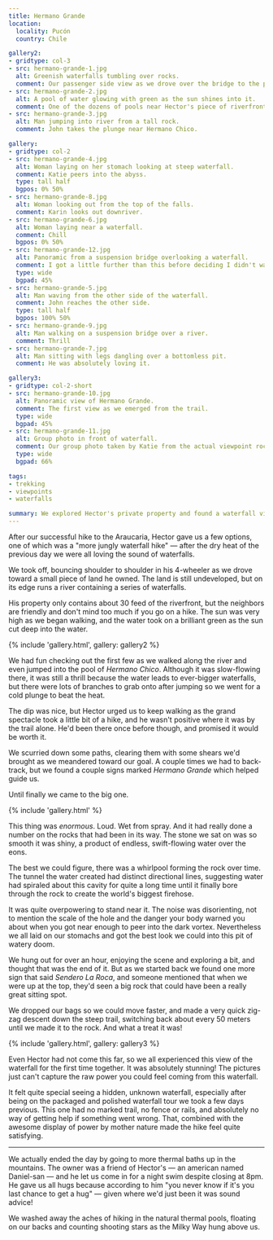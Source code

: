```yaml
---
title: Hermano Grande
location:
  locality: Pucón
  country: Chile

gallery2:
- gridtype: col-3
- src: hermano-grande-1.jpg
  alt: Greenish waterfalls tumbling over rocks.
  comment: Our passenger side view as we drove over the bridge to the property.
- src: hermano-grande-2.jpg
  alt: A pool of water glowing with green as the sun shines into it.
  comment: One of the dozens of pools near Hector's piece of riverfront.
- src: hermano-grande-3.jpg
  alt: Man jumping into river from a tall rock.
  comment: John takes the plunge near Hermano Chico.

gallery:
- gridtype: col-2
- src: hermano-grande-4.jpg
  alt: Woman laying on her stomach looking at steep waterfall.
  comment: Katie peers into the abyss.
  type: tall half
  bgpos: 0% 50%
- src: hermano-grande-8.jpg
  alt: Woman looking out from the top of the falls.
  comment: Karin looks out downriver.
- src: hermano-grande-6.jpg
  alt: Woman laying near a waterfall.
  comment: Chill
  bgpos: 0% 50%
- src: hermano-grande-12.jpg
  alt: Panoramic from a suspension bridge overlooking a waterfall.
  comment: I got a little further than this before deciding I didn't want to go all the way across. But not before completely letting go of the hand rails and taking a pano!
  type: wide
  bgpad: 45%
- src: hermano-grande-5.jpg
  alt: Man waving from the other side of the waterfall.
  comment: John reaches the other side.
  type: tall half
  bgpos: 100% 50%
- src: hermano-grande-9.jpg
  alt: Man walking on a suspension bridge over a river.
  comment: Thrill
- src: hermano-grande-7.jpg
  alt: Man sitting with legs dangling over a bottomless pit.
  comment: He was absolutely loving it.

gallery3:
- gridtype: col-2-short
- src: hermano-grande-10.jpg
  alt: Panoramic view of Hermano Grande.
  comment: The first view as we emerged from the trail.
  type: wide
  bgpad: 45%
- src: hermano-grande-11.jpg
  alt: Group photo in front of waterfall.
  comment: Our group photo taken by Katie from the actual viewpoint rock.
  type: wide
  bgpad: 66%

tags:
- trekking
- viewpoints
- waterfalls

summary: We explored Hector's private property and found a waterfall viewpoint like none other.
---
```


After our successful hike to the Araucaria, Hector gave us a few options, one of which was a "more jungly waterfall hike" — after the dry heat of the previous day we were all loving the sound of waterfalls.

We took off, bouncing shoulder to shoulder in his 4-wheeler as we drove toward a small piece of land he owned. The land is still undeveloped, but on its edge runs a river containing a series of waterfalls.

His property only contains about 30 feed of the riverfront, but the neighbors are friendly and don't mind too much if you go on a hike. The sun was very high as we began walking, and the water took on a brilliant green as the sun cut deep into the water.

{% include 'gallery.html', gallery: gallery2 %}

We had fun checking out the first few as we walked along the river and even jumped into the pool of <em lang="es">Hermano Chico</em>. Although it was slow-flowing there, it was still a thrill because the water leads to ever-bigger waterfalls, but there were lots of branches to grab onto after jumping so we went for a cold plunge to beat the heat.

The dip was nice, but Hector urged us to keep walking as the grand spectacle took a little bit of a hike, and he wasn't positive where it was by the trail alone. He'd been there once before though, and promised it would be worth it.

We scurried down some paths, clearing them with some shears we'd brought as we meandered toward our goal. A couple times we had to back-track, but we found a couple signs marked <em lang="es">Hermano Grande</em> which helped guide us.

Until finally we came to the big one.

{% include 'gallery.html' %}

This thing was _enormous_. Loud. Wet from spray. And it had really done a number on the rocks that had been in its way. The stone we sat on was so smooth it was shiny, a product of endless, swift-flowing water over the eons.

The best we could figure, there was a whirlpool forming the rock over time. The tunnel the water created had distinct directional lines, suggesting water had spiraled about this cavity for quite a long time until it finally bore through the rock to create the world's biggest firehose.

It was quite overpowering to stand near it. The noise was disorienting, not to mention the scale of the hole and the danger your body warned you about when you got near enough to peer into the dark vortex. Nevertheless we all laid on our stomachs and got the best look we could into this pit of watery doom.

We hung out for over an hour, enjoying the scene and exploring a bit, and thought that was the end of it. But as we started back we found one more sign that said <em lang="es">Sendero La Roca</em>, and someone mentioned that when we were up at the top, they'd seen a big rock that could have been a really great sitting spot.

We dropped our bags so we could move faster, and made a very quick zig-zag descent down the steep trail, switching back about every 50 meters until we made it to the rock. And what a treat it was!

{% include 'gallery.html', gallery: gallery3 %}

Even Hector had not come this far, so we all experienced this view of the waterfall for the first time together. It was absolutely stunning! The pictures just can't capture the raw power you could feel coming from this waterfall.

It felt quite special seeing a hidden, unknown waterfall, especially after being on the packaged and polished waterfall tour we took a few days previous. This one had no marked trail, no fence or rails, and absolutely no way of getting help if something went wrong. That, combined with the awesome display of power by mother nature made the hike feel quite satisfying.

---

We actually ended the day by going to more thermal baths up in the mountains. The owner was a friend of Hector's — an american named Daniel-san — and he let us come in for a night swim despite closing at 8pm. He gave us all hugs because according to him "you never know if it's you last chance to get a hug" — given where we'd just been it was sound advice!

We washed away the aches of hiking in the natural thermal pools, floating on our backs and counting shooting stars as the Milky Way hung above us.

